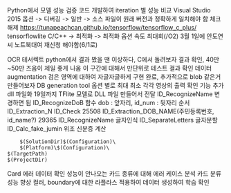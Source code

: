 Python에서 모델 성능 검증 코드 개발하여 iteration 별 성능 비교
Visual Studio 2015
	옵션 -> 디버깅 -> 일반 -> 소스 파일이 원래 버전과 정확하게 일치해야 함 체크 해제
https://tunapeachcan.github.io/tensorflow/tensorflow_c_plus/
tensorflowlite
C/C++ -> 최적화 -> 최적화 옵션 속도 최대회(/O2)
3월 1일에 안도연씨 노트북대여 재신청 해야함(6/1로)

OCR
	테서렉트
		python에서 결과 봤을 땐 이상하다, C에서 돌려보자
		결과 확인, 40만~50만 즈음이 제일 좋게 나옴
		이 구간에 대해서 만단위로 테스트 결과 확인
	데이터 augmentation
		검은 영역에 대하여 자글자글하게
		구현 완료, 추가적으로 blob 같은거 만들어보자
	DB generation tool
		옵션 별로 최대 최소 각각 영상의 출력 확인 기능 추가
	dll 파일화
		19일까지 TFlite 모델로 DLL 파일 만들어서 전달
		ID_RecognizeName 변경하면 됨
		ID_RecognizeDoB 함수 dob : 앞자리, id_num : 뒷자리
	순서
		ID_Extraction_N
		ID_Check
		25508 ID_Extraction_DOB_NAME(주민등록번호, id_name?)
		29365 ID_RecognizeName
		글자인식
			ID_SeparateLetters
			글자분할
			ID_Calc_fake_jumin
			위조 신분증 계산
			
		$(SolutionDir)$(Configuration)\
		$(Platform)\$(Configuration)\
	$(TargetPath)
	$(ProjectDir)
Card
	에러 데이터 확인
		성능이 안나오는 카드 종류에 대해 에러 케이스 분석
	카드 분류 성능 향상
		컬러, boundary에 대한 라플라스 적용하여 데이터 생성하여 학습 확인
	